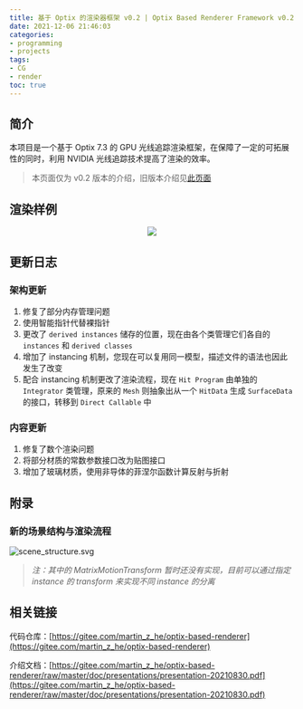 ```yaml
---
title: 基于 Optix 的渲染器框架 v0.2 | Optix Based Renderer Framework v0.2
date: 2021-12-06 21:46:03
categories: 
- programming
- projects
tags: 
- CG
- render
toc: true
---
```


## 简介

本项目是一个基于 Optix 7.3 的 GPU 光线追踪渲染框架，在保障了一定的可拓展性的同时，利用 NVIDIA 光线追踪技术提高了渲染的效率。

> 本页面仅为 v0.2 版本的介绍，旧版本介绍见[此页面](/2021/10/OptixBasedRendererFramework/)

## 渲染样例

<center><img src="cornell-box-new.png" style="max-height: 40vh"></center>

## 更新日志

### 架构更新

1. 修复了部分内存管理问题
2. 使用智能指针代替裸指针
3. 更改了 `derived instances` 储存的位置，现在由各个类管理它们各自的 `instances` 和 `derived classes`
4. 增加了 instancing 机制，您现在可以复用同一模型，描述文件的语法也因此发生了改变
5. 配合 instancing 机制更改了渲染流程，现在 `Hit Program` 由单独的 `Integrator` 类管理，原来的 `Mesh` 则抽象出从一个 `HitData` 生成 `SurfaceData` 的接口，转移到 `Direct Callable` 中

### 内容更新

1. 修复了数个渲染问题
2. 将部分材质的常数参数接口改为贴图接口
3. 增加了玻璃材质，使用非导体的菲涅尔函数计算反射与折射

## 附录

### 新的场景结构与渲染流程

![scene_structure.svg](scene_structure.svg)

> *注：其中的 MatrixMotionTransform 暂时还没有实现，目前可以通过指定 instance 的 transform 来实现不同 instance 的分离*

## 相关链接

代码仓库：[https://gitee.com/martin_z_he/optix-based-renderer](https://gitee.com/martin_z_he/optix-based-renderer)

介绍文档：[https://gitee.com/martin_z_he/optix-based-renderer/raw/master/doc/presentations/presentation-20210830.pdf](https://gitee.com/martin_z_he/optix-based-renderer/raw/master/doc/presentations/presentation-20210830.pdf)

